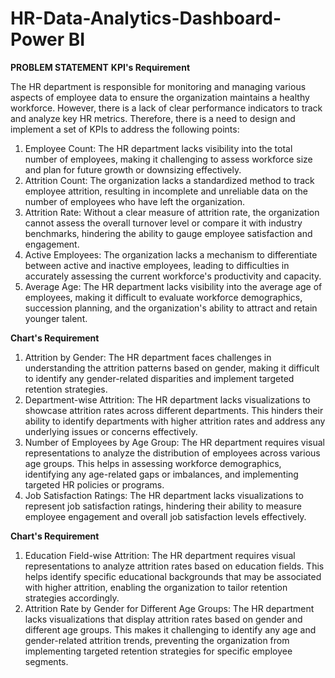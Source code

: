 # HR-Data-Analytics-Dashboard-Power BI

**PROBLEM STATEMENT**
**KPI's Requirement**

The HR department is responsible for monitoring and managing various aspects of employee data to ensure the organization maintains a healthy workforce. However, there is a lack of clear performance indicators to track and analyze key HR metrics. Therefore, there is a need to design and implement a set of KPIs to address the following points:

1. Employee Count:
The HR department lacks visibility into the total number of employees, making it challenging to assess workforce size and plan for future growth or downsizing effectively.
2. Attrition Count:
The organization lacks a standardized method to track employee attrition, resulting in incomplete and unreliable data on the number of employees who have left the organization.
3. Attrition Rate:
Without a clear measure of attrition rate, the organization cannot assess the overall turnover level or compare it with industry benchmarks, hindering the ability to gauge employee satisfaction and engagement.
4. Active Employees:
The organization lacks a mechanism to differentiate between active and inactive employees, leading to difficulties in accurately assessing the current workforce's productivity and capacity.
5. Average Age:
The HR department lacks visibility into the average age of employees, making it difficult to evaluate workforce demographics, succession planning, and the organization's ability to attract and retain younger talent.

**Chart's Requirement**

1. Attrition by Gender:
The HR department faces challenges in understanding the attrition patterns based on gender, making it difficult to identify any gender-related disparities and implement targeted retention strategies.
2. Department-wise Attrition:
The HR department lacks visualizations to showcase attrition rates across different departments. This hinders their ability to identify departments with higher attrition rates and address any underlying issues or concerns effectively.
3. Number of Employees by Age Group:
The HR department requires visual representations to analyze the distribution of employees across various age groups. This helps in assessing workforce demographics, identifying any age-related gaps or imbalances, and implementing targeted HR policies or programs.
4. Job Satisfaction Ratings:
The HR department lacks visualizations to represent job satisfaction ratings, hindering their ability to measure employee engagement and overall job satisfaction levels effectively.


**Chart's Requirement**

1. Education Field-wise Attrition:
The HR department requires visual representations to analyze attrition rates based on education fields. This helps identify specific educational backgrounds that may be associated with higher attrition, enabling the organization to tailor retention strategies accordingly.
2. Attrition Rate by Gender for Different Age Groups:
The HR department lacks visualizations that display attrition rates based on gender and different age groups. This makes it challenging to identify any age and gender-related attrition trends, preventing the organization from implementing targeted retention strategies for specific employee segments.
